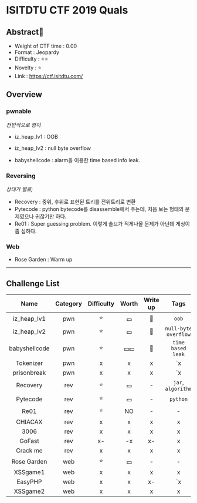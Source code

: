 # ISITDTU CTF 2019 Quals

## Abstract📁

- Weight of CTF time : 0.00
- Format : Jeopardy
- Difficulty : :star::star:
- Novelty : :star: 
- Link : https://ctf.isitdtu.com/



## Overview

### **pwnable**

*전반적으로 평이*

- iz_heap_lv1 : OOB

- iz_heap_lv2 : null byte overflow

- babyshellcode : alarm을 이용한 time based info leak.

  

### Reversing

*상태가 별로;*

- Recovery : 중위, 후위로 표현된 트리를 전위트리로 변환
- Pytecode : python bytecode를 disassemble해서 주는데, 처음 보는 형태의 문제였으나 귀찮기만 하다.
- Re01 : Super guessing problem. 이렇게 솔브가 적게나올 문제가 아닌데 게싱이 좀 심하다.



### Web

- Rose Garden : Warm up



------

## Challenge List

|     Name      | Category | Difficulty |      Worth       |   Write up   |         Tags         |
| :-----------: | :------: | :--------: | :--------------: | :----------: | :------------------: |
|  iz_heap_lv1  |   pwn    |   :star:   |     :dollar:     | :black_flag: |        `oob`         |
|  iz_heap_lv2  |   pwn    |   :star:   |     :dollar:     | :black_flag: | `null-byte overflow` |
| babyshellcode |   pwn    |   :star:   | :dollar::dollar: | :black_flag: |  `time based leak`   |
|   Tokenizer   |   pwn    |     x      |        x         |      x       |          `x          |
|  prisonbreak  |   pwn    |     x      |        x         |      x       |          `x          |
|   Recovery    |   rev    |   :star:   |     :dollar:     |      -       |  `jar`, `algorithm`  |
|   Pytecode    |   rev    |   :star:   |     :dollar:     |      -       |       `python`       |
|     Re01      |   rev    |   :star:   |        NO        |      -       |          -           |
|    CHIACAX    |   rev    |     x      |        x         |      x       |          x           |
|     3006      |   rev    |     x      |        x         |      x       |          x           |
|    GoFast     |   rev    |     x-     |        -x        |      x-      |          x           |
|   Crack me    |   rev    |     x      |        x         |      x       |          x           |
|  Rose Garden  |   web    |   :star:   |     :dollar:     |      -       |          -           |
|   XSSgame1    |   web    |     x      |        x         |      x       |          x           |
|    EasyPHP    |   web    |     x      |        x         |      x-      |          `x          |
|   XSSgame2    |   web    |     x      |        x         |      x       |          x           |

